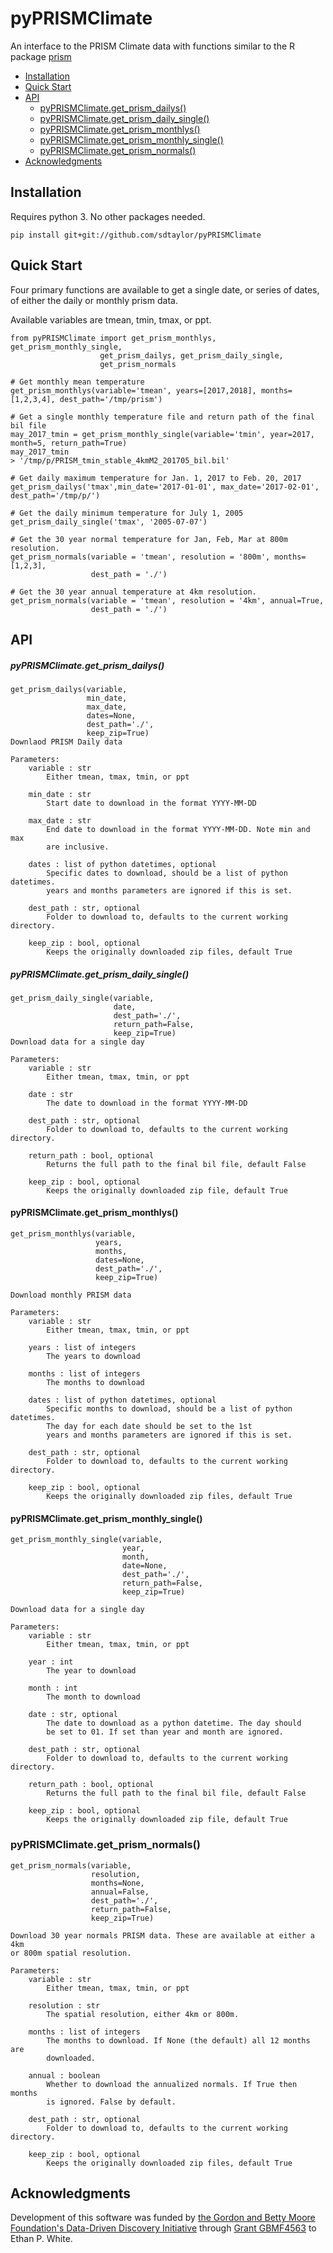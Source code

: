 # pyPRISMClimate

An interface to the PRISM Climate data with functions similar
to the R package [prism](https://github.com/ropensci/prism)


- [Installation](#installation)
- [Quick Start](#quick-start)
- [API](#api)
  - [pyPRISMClimate.get_prism_dailys()](#pyprismclimateget_prism_dailys)
  - [pyPRISMClimate.get_prism_daily_single()](#pyprismclimateget_prism_daily_single)
  - [pyPRISMClimate.get_prism_monthlys()](#pyprismclimateget_prism_monthlys)
  - [pyPRISMClimate.get_prism_monthly_single()](#pyprismclimateget_prism_monthly_single)
  - [pyPRISMClimate.get_prism_normals()](#pyprismclimateget_prism_normals)
- [Acknowledgments](#acknowledgments)

## Installation

Requires python 3. No other packages needed.

```
pip install git+git://github.com/sdtaylor/pyPRISMClimate
```

## Quick Start

Four primary functions are available to get a single date, or series of dates,
of either the daily or monthly prism data.

Available variables are tmean, tmin, tmax, or ppt.

```
from pyPRISMClimate import get_prism_monthlys, get_prism_monthly_single, 
                    get_prism_dailys, get_prism_daily_single,
                    get_prism_normals

# Get monthly mean temperature
get_prism_monthlys(variable='tmean', years=[2017,2018], months=[1,2,3,4], dest_path='/tmp/prism')

# Get a single monthly temperature file and return path of the final bil file
may_2017_tmin = get_prism_monthly_single(variable='tmin', year=2017, month=5, return_path=True)
may_2017_tmin 
> '/tmp/p/PRISM_tmin_stable_4kmM2_201705_bil.bil'

# Get daily maximum temperature for Jan. 1, 2017 to Feb. 20, 2017
get_prism_dailys('tmax',min_date='2017-01-01', max_date='2017-02-01', dest_path='/tmp/p/')

# Get the daily minimum temperature for July 1, 2005
get_prism_daily_single('tmax', '2005-07-07')

# Get the 30 year normal temperature for Jan, Feb, Mar at 800m resolution.
get_prism_normals(variable = 'tmean', resolution = '800m', months=[1,2,3],
                  dest_path = './')
                  
# Get the 30 year annual temperature at 4km resolution.
get_prism_normals(variable = 'tmean', resolution = '4km', annual=True,
                  dest_path = './')

```

## API

##### pyPRISMClimate.get_prism_dailys()

    get_prism_dailys(variable,
                     min_date,
                     max_date,
                     dates=None,
                     dest_path='./',
                     keep_zip=True)
    Downlaod PRISM Daily data

    Parameters:
        variable : str
            Either tmean, tmax, tmin, or ppt
        
        min_date : str
            Start date to download in the format YYYY-MM-DD
        
        max_date : str
            End date to download in the format YYYY-MM-DD. Note min and max
            are inclusive. 
            
        dates : list of python datetimes, optional
            Specific dates to download, should be a list of python datetimes.           
            years and months parameters are ignored if this is set. 
        
        dest_path : str, optional
            Folder to download to, defaults to the current working directory.
        
        keep_zip : bool, optional
            Keeps the originally downloaded zip files, default True
            
##### pyPRISMClimate.get_prism_daily_single()

    get_prism_daily_single(variable,
                           date,
                           dest_path='./',
                           return_path=False,
                           keep_zip=True)
    Download data for a single day
    
    Parameters:
        variable : str
            Either tmean, tmax, tmin, or ppt
        
        date : str
            The date to download in the format YYYY-MM-DD
        
        dest_path : str, optional
            Folder to download to, defaults to the current working directory.
    
        return_path : bool, optional
            Returns the full path to the final bil file, default False
        
        keep_zip : bool, optional
            Keeps the originally downloaded zip file, default True
            
#### pyPRISMClimate.get_prism_monthlys()

    get_prism_monthlys(variable,
                       years,
                       months,
                       dates=None,
                       dest_path='./',
                       keep_zip=True)
                       
    Download monthly PRISM data
    
    Parameters:
        variable : str
            Either tmean, tmax, tmin, or ppt
        
        years : list of integers
            The years to download
        
        months : list of integers
            The months to download
            
        dates : list of python datetimes, optional
            Specific months to download, should be a list of python datetimes.
            The day for each date should be set to the 1st            
            years and months parameters are ignored if this is set. 
        
        dest_path : str, optional
            Folder to download to, defaults to the current working directory.
        
        keep_zip : bool, optional
            Keeps the originally downloaded zip files, default True


#### pyPRISMClimate.get_prism_monthly_single()

    get_prism_monthly_single(variable,
                             year,
                             month,
                             date=None,
                             dest_path='./',
                             return_path=False,
                             keep_zip=True)
                             
    Download data for a single day
    
    Parameters:
        variable : str
            Either tmean, tmax, tmin, or ppt
        
        year : int
            The year to download
        
        month : int
            The month to download
        
        date : str, optional
            The date to download as a python datetime. The day should
            be set to 01. If set than year and month are ignored.
        
        dest_path : str, optional
            Folder to download to, defaults to the current working directory.
    
        return_path : bool, optional
            Returns the full path to the final bil file, default False
        
        keep_zip : bool, optional
            Keeps the originally downloaded zip file, default True

### pyPRISMClimate.get_prism_normals()

    get_prism_normals(variable,
                      resolution,
                      months=None,
                      annual=False,
                      dest_path='./',
                      return_path=False,
                      keep_zip=True)
                      
    Download 30 year normals PRISM data. These are available at either a 4km
    or 800m spatial resolution.
    
    Parameters:
        variable : str
            Either tmean, tmax, tmin, or ppt
        
        resolution : str
            The spatial resolution, either 4km or 800m.
        
        months : list of integers
            The months to download. If None (the default) all 12 months are 
            downloaded.
        
        annual : boolean
            Whether to download the annualized normals. If True then months
            is ignored. False by default.
        
        dest_path : str, optional
            Folder to download to, defaults to the current working directory.
        
        keep_zip : bool, optional
            Keeps the originally downloaded zip files, default True
        
## Acknowledgments

Development of this software was funded by
[the Gordon and Betty Moore Foundation's Data-Driven Discovery Initiative](http://www.moore.org/programs/science/data-driven-discovery) through
[Grant GBMF4563](http://www.moore.org/grants/list/GBMF4563) to Ethan P. White.
